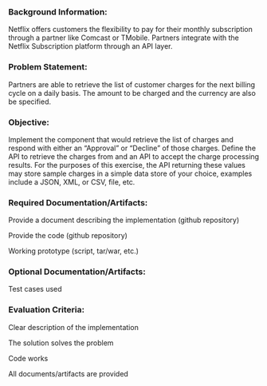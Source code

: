 ### Background Information:

Netflix offers customers the flexibility to pay for their monthly subscription through a partner like Comcast or TMobile. Partners integrate with the Netflix Subscription platform through an API layer.


### Problem Statement:

Partners are able to retrieve the list of customer charges for the next billing cycle on a daily basis. The amount to be charged and the currency are also be specified.


### Objective:

Implement the component that would retrieve the list of charges and respond with either an “Approval” or “Decline” of those charges. Define the API to retrieve the charges from and an API to accept the charge processing results. For the purposes of this exercise, the API returning these values may store sample charges in a simple data store of your choice, examples include a JSON, XML, or CSV, file, etc.


### Required Documentation/Artifacts:

Provide a document describing the implementation (github repository)

Provide the code (github repository)

Working prototype (script, tar/war, etc.)


### Optional Documentation/Artifacts:

Test cases used


### Evaluation Criteria:

Clear description of the implementation

The solution solves the problem

Code works

All documents/artifacts are provided
